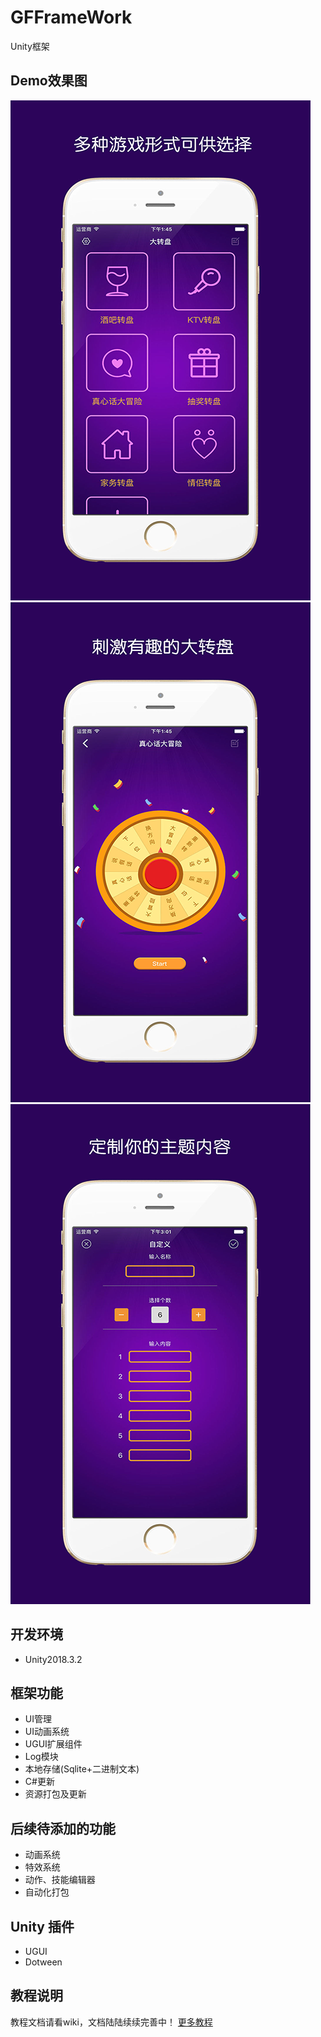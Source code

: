 # GFFrameWork
Unity框架

## Demo效果图
![](png/33.png)
![](png/11.png)
![](png/22.png)

## 开发环境
* Unity2018.3.2

## 框架功能
* UI管理
* UI动画系统
* UGUI扩展组件
* Log模块
* 本地存储(Sqlite+二进制文本)
* C#更新
* 资源打包及更新

## 后续待添加的功能
* 动画系统
* 特效系统
* 动作、技能编辑器
* 自动化打包

## Unity 插件
* UGUI
* Dotween

## 教程说明
教程文档请看wiki，文档陆陆续续完善中！
[更多教程](http://dingxiaowei.cn)